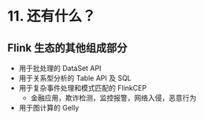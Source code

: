 # 11. 还有什么？

## Flink 生态的其他组成部分

* 用于批处理的 DataSet API
* 用于关系型分析的 Table API 及 SQL
* 用于复杂事件处理和模式匹配的 FlinkCEP
  * 金融应用，欺诈检测，监控报警，网络入侵，恶意行为
* 用于图计算的 Gelly

